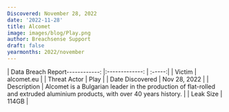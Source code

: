 ```yaml
---
Discovered: November 28, 2022
date: '2022-11-28'
title: Alcomet
image: images/blog/Play.png
author: Breachsense Support
draft: false
yearmonths: 2022/november
---
```


| Data Breach Report------------:     |:-------------:    | :-----:|
| Victim      | alcomet.eu      | 
| Threat Actor      | Play      | 
| Date Discovered      | Nov 28, 2022      | 
| Description      | Alcomet is a Bulgarian leader in the production of flat-rolled and extruded aluminium products, with over 40 years history.      | 
| Leak Size      | 114GB      | 

